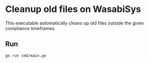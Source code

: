 # Cleanup old files on WasabiSys

This executable automatically cleans up old files outside the given compliance timeframes.

## Run
`go run cmd/main.go`